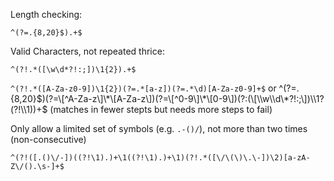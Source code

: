 Length checking:

`^(?=.{8,20}$).+$`

Valid Characters, not repeated thrice:

`^(?!.*([\w\d*?!:;])\1{2}).+$`

`^(?!.*([A-Za-z0-9])\1{2})(?=.*[a-z])(?=.*\d)[A-Za-z0-9]+$` or ^(?=.{8,20}<span class="math inline">$)(?=\[^A-Za-z\]\*\[A-Za-z\])(?=\[^0-9\]\*\[0-9\])(?:(\[\\w\\d\*?!:;\])\\1?(?!\\1))+$</span> (matches in fewer stepts but needs more steps to fail)

Only allow a limited set of symbols (e.g. `.-()/`), not more than two times (non-consecutive)

`^(?!([.()\/-])((?!\1).)+\1((?!\1).)+\1)(?!.*([\/\(\)\.\-])\2)[a-zA-Z\/().\s-]+$`
